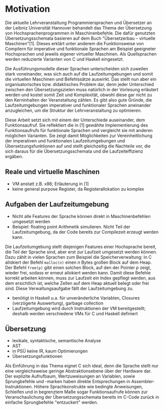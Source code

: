 # Motivation

Die aktuelle Lehrveranstaltung Programmiersprachen und Übersetzer an der Leibniz Universität Hannover behandelt das Thema der Übersetzung von Hochsprachenprogrammen in Maschinenbefehle. Die dafür genutzten Übersetzungsschemata basieren auf dem Buch "Übersetzerbau – virtuelle Maschinen"[1]. Dieses erklärt unter anderem die Funktionsweise von Compilern für imperative und funktionale Sprachen am Beispiel geeigneter Hochsprachen und jeweils eigener virtueller Maschinen. Als Quellsprachen werden reduzierte Varianten von C und Haskell eingesetzt.

Die Ausführungsmodelle dieser Sprachen unterscheiden sich zuweilen stark voneinander, was sich auch auf die Laufzeitumgebungen und somit die virtuellen Maschinen und Befehlssätze auswirkt. Das stellt nun aber ein organisatorisches bzw. didaktisches Problem dar, denn jeder Unterschied zwischen den Übersetzungszielen muss natürlich in der Vorlesung erläutert werden und kostet somit Zeit und Komplexität, obwohl diese gar nicht zu den Kerninhalten der Veranstaltung zählen. Es gibt also gute Gründe, die Laufzeitumgebungen imperativer und funktionaler Sprachen aneinander anzugleichen, um die Struktur der Lehrveranstaltung zu optimieren.

Diese Arbeit setzt sich mit einem der Unterschiede auseinander, dem Funktionsaufruf. Sie reflektiert die in [1] gewählte Implementierung des Funktionsaufrufs für funktionale Sprachen und vergleicht sie mit anderen möglichen Varianten. Sie zeigt damit Möglichkeiten zur Vereinheitlichung der imperativen und funktionalen Laufzeitumgebungen und Übersetzungsfunktionen auf und stellt gleichzeitig die Nachteile vor, die sich daraus für die Übersetzungsschemata und die Laufzeiteffizienz ergäben.

## Reale und virtuelle Maschinen

- VM anstatt z.B. x86; Erläuterung in [1]
- keine general purpose Register, da Registerallokation zu komplex

## Aufgaben der Laufzeitumgebung

- Nicht alle Features der Sprache können direkt in Maschinenbefehlen umgesetzt werden
- Beispiel: floating point Arithmetik simulieren. Nicht Teil der Laufzeitumgebung, da der Code bereits zur Compilezeit erzeugt werden kann.

Die Laufzeitumgebung stellt diejenigen Features einer Hochsprache bereit, die Teil der Sprache sind, aber erst zur Laufzeit umgesetzt werden können. Dazu zählt in vielen Sprachen zum Beispiel die Speicherverwaltung: In C allokiert der Befehl `malloc(n)` einen _n_ Bytes großen Block auf dem Heap. Der Befehl `free(p)` gibt einen solchen Block, auf den der Pointer _p_ zeigt, wieder frei, sodass er erneut allokiert werden kann. Damit diese Befehle korrekt arbeiten können, muss zur Laufzeit ein Index gepflegt werden, aus dem ersichtlich ist, welche Zellen auf dem Heap aktuell belegt oder frei sind. Diese Verwaltungsaufgabe fällt der Laufzeitumgebung zu.

- benötigt in Haskell u.a. für unveränderliche Variablen, Closures (verzögerte Auswertung), garbage collection
- Laufzeitumgebung wird durch Instruktionen der VM bereitgestellt; deshalb werden verschiedene VMs für C und Haskell definiert

## Übersetzung

- lexikale, syntaktische, semantische Analyse
- AST
- in PSÜ keine IR, kaum Optimierungen
- Übersetzungsfunktionen

Als Einführung in das Thema eignet C sich ideal, denn die Sprache stellt nur eine vergleichsweise geringe Abstraktionsebene über der Hardware dar. Der explizite Aufrufbaum, Wertzuweisungen an Variablen, sowie Sprungbefehle und -marken haben direkte Entsprechungen in Assembler-Instruktionen. Höhere Sprachkonstrukte wie bedingte Anweisungen, Schleifen und in begrenztem Maße sogar Funktionsaufrufe können zur Veranschaulichung der Übersetzungsschemata bereits im C-Code zurück in einfache Sprungbefehle "entzuckert" werden.
